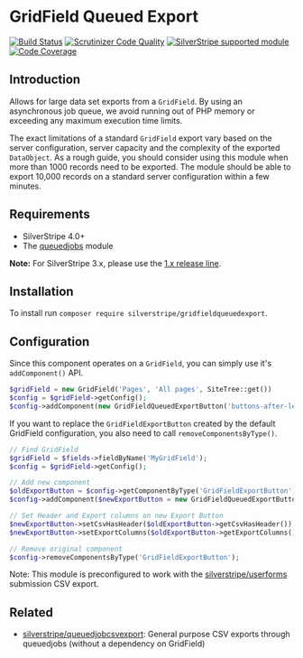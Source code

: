 # GridField Queued Export

[![Build Status](https://travis-ci.org/silverstripe/silverstripe-gridfieldqueuedexport.svg?branch=master)](https://travis-ci.org/silverstripe/silverstripe-gridfieldqueuedexport)
[![Scrutinizer Code Quality](https://scrutinizer-ci.com/g/silverstripe/silverstripe-gridfieldqueuedexport/badges/quality-score.png?b=master)](https://scrutinizer-ci.com/g/silverstripe/silverstripe-gridfieldqueuedexport/?branch=master)
[![SilverStripe supported module](https://img.shields.io/badge/silverstripe-supported-0071C4.svg)](https://www.silverstripe.org/software/addons/silverstripe-commercially-supported-module-list/)
[![Code Coverage](https://codecov.io/gh/silverstripe/silverstripe-gridfieldqueuedexport/branch/master/graph/badge.svg)](https://codecov.io/gh/silverstripe/silverstripe-gridfielqueuedexport)

## Introduction

Allows for large data set exports from a `GridField`. By using an asynchronous job queue, we avoid
running out of PHP memory or exceeding any maximum execution time limits.

The exact limitations of a standard `GridField` export vary based on the server configuration, 
server capacity and the complexity of the exported `DataObject`. 
As a rough guide, you should consider using this module
when more than 1000 records need to be exported. The module should be able to export
10,000 records on a standard server configuration within a few minutes.

## Requirements

 * SilverStripe 4.0+
 * The [queuedjobs](https://github.com/silverstripe-australia/silverstripe-queuedjobs) module
 
 **Note:** For SilverStripe 3.x, please use the [1.x release line](https://github.com/silverstripe/silverstripe-gridfieldqueuedexport/tree/1.0).

## Installation

To install run `composer require silverstripe/gridfieldqueuedexport`.

## Configuration

Since this component operates on a `GridField`, you can simply use it's `addComponent()` API.

```php
$gridField = new GridField('Pages', 'All pages', SiteTree::get())
$config = $gridField->getConfig();
$config->addComponent(new GridFieldQueuedExportButton('buttons-after-left'));
```

If you want to replace the `GridFieldExportButton` created by the default GridField configuration,
you also need to call `removeComponentsByType()`.

```php
// Find GridField
$gridField = $fields->fieldByName('MyGridField');
$config = $gridField->getConfig();

// Add new component
$oldExportButton = $config->getComponentByType('GridFieldExportButton');
$config->addComponent($newExportButton = new GridFieldQueuedExportButton('buttons-after-left'));

// Set Header and Export columns on new Export Button
$newExportButton->setCsvHasHeader($oldExportButton->getCsvHasHeader()); 
$newExportButton->setExportColumns($oldExportButton->getExportColumns());

// Remove original component
$config->removeComponentsByType('GridFieldExportButton');
```

Note: This module is preconfigured to work with the
[silverstripe/userforms](http://github.com/silverstripe/silverstripe-userforms)
submission CSV export.

## Related

 * [silverstripe/queuedjobcsvexport](https://github.com/open-sausages/queuedjobcsvexport): General purpose CSV exports through queuedjobs (without a dependency on GridField)
